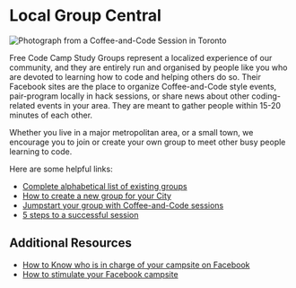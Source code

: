 # Local Group Central

![Photograph from a Coffee-and-Code Session in Toronto](https://i.imgur.com/Elb3dfj.jpg)

Free Code Camp Study Groups represent a localized experience of our community, and they are entirely run and organised by people like you who are devoted to learning how to code and helping others do so. Their Facebook sites are the place to organize Coffee-and-Code style events, pair-program locally in hack sessions, or share news about other coding-related events in your area. They are meant to gather people within 15-20 minutes of each other.

Whether you live in a major metropolitan area, or a small town, we encourage you to join or create your own group to meet other busy people learning to code. 

Here are some helpful links:

- [Complete alphabetical list of existing groups](LocalGroups-List)
- [How to create a new group for your City](LocalGroups-Create)
- [Jumpstart your group with Coffee-and-Code sessions](http://blog.freecodecamp.com/2015/09/jump-start-your-local-campsite-with-coffee-and-code.html)
- [5 steps to a successful session](LocalGroups-Event-Organization)


## Additional Resources

- [How to Know who is in charge of your campsite on Facebook](LocalGroups-Facebook-Admin)
- [How to stimulate your Facebook campsite](LocalGroups-Facebook-Stimulate)
